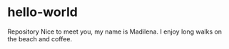 # hello-world
Repository
Nice to meet you, my name is Madilena.  I enjoy long walks on the beach and coffee.  
